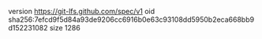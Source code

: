 version https://git-lfs.github.com/spec/v1
oid sha256:7efcd9f5d84a93de9206cc6916b0e63c93108dd5950b2eca668bb9d152231082
size 1286
